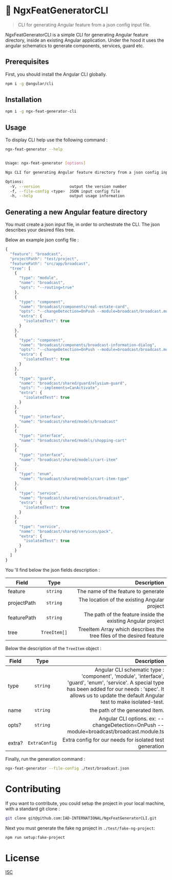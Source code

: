# :rocket: NgxFeatGeneratorCLI

> CLI for generating Angular feature from a json config input file.

NgxFeatGeneratorCLI is a simple CLI for generating Angular feature directory, inside an existing Angular application. Under the hood it uses the angular schematics to generate components, services, guard etc.

## Prerequisites
First, you should install the Angular CLI globally.

```sh
npm i -g @angular/cli
```

## Installation
```sh
npm i -g ngx-feat-generator-cli
```

## Usage
To display CLI help use the following command :
```sh
ngx-feat-generator --help


Usage: ngx-feat-generator [options]

Ngx CLI for generating Angular feature directory from a json config input file

Options:
  -V, --version             output the version number
  -f, --file-config <type>  JSON input config file
  -h, --help                output usage information
```

## Generating a new Angular feature directory

You must create a json input file, in order to orchestrate the CLI. The json describes your desired files tree.

Below an example json config file : 

```javascript
{
  "feature": "broadcast",
  "projectPath": "test/project",
  "featurePath": "src/app/broadcast",
  "tree": [
    {
      "type": "module",
      "name": "broadcast",
      "opts": "--routing=true"
    },
    {
      "type": "component",
      "name": "broadcast/components/real-estate-card",
      "opts": "--changeDetection=OnPush --module=broadcast/broadcast.module.ts",
      "extra": {
        "isolatedTest": true
      }
    },
    {
      "type": "component",
      "name": "broadcast/components/broadcast-information-dialog",
      "opts": "--changeDetection=OnPush --module=broadcast/broadcast.module.ts",
      "extra": {
        "isolatedTest": true
      }
    },
    {
      "type": "guard",
      "name": "broadcast/shared/guard/elysium-guard",
      "opts": "--implements=CanActivate",
      "extra": {
        "isolatedTest": true
      }
    },
    {
      "type": "interface",
      "name": "broadcast/shared/models/broadcast"
    },
    {
      "type": "interface",
      "name": "broadcast/shared/models/shopping-cart"
    },
    {
      "type": "interface",
      "name": "broadcast/shared/models/cart-item"
    },
    {
      "type": "enum",
      "name": "broadcast/shared/models/cart-item-type"
    },
    {
      "type": "service",
      "name": "broadcast/shared/services/broadcast",
      "extra": {
        "isolatedTest": true
      }
    },
    {
      "type": "service",
      "name": "broadcast/shared/services/pack",
      "extra": {
        "isolatedTest": true
      }
    }
  ]
}

```

You 'll find below the json fields description :

| Field   |      Type      |  Description |
|----------|:-------------:|------:|
| feature |  `string` | The name of the feature to generate |
| projectPath | `string` | The location of the existing Angular project |
| featurePath | `string` | The path of the feature inside the existing Angular project |
| tree | `TreeItem[]` | TreeItem Array which describes the tree files of the desired feature

Below the description of the `TreeItem` object :

| Field   |      Type      |  Description |
|----------|:-------------:|------:|
| type |  `string` | Angular CLI schematic type : 'component', 'module',  'interface', 'guard', 'enum', 'service'. A special type has been added for our needs : 'spec'. It allows us to update the default Angular test to make isolated-test.|
| name |  `string` | the path of the generated item. |
| opts? |  `string` | Angular CLI options. ex: --changeDetection=OnPush --module=broadcast/broadcast.module.ts |
| extra? |  `ExtraConfig` | Extra config for our needs for isolated test generation |

Finally, run the generation command :

```sh
ngx-feat-generator --file-config ./test/broadcast.json
```

# Contributing

If you want to contribute, you could setup the project in your local machine, with a standard git clone :

```sh
git clone git@github.com:IAD-INTERNATIONAL/NgxFeatGeneratorCLI.git
```

Next you must generate the fake ng project in `./test/fake-ng-project`: 

```sh
npm run setup:fake-project
```

# License

[ISC](LICENSE)